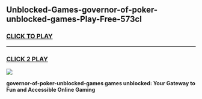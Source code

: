 
## Unblocked-Games-governor-of-poker-unblocked-games-Play-Free-573cl
<h3>
<a href="https://premium76.site?title=governor-of-poker-unblocked-games&ref=10A">CLICK TO PLAY</a></h3>
<hr>

<h3>
<a href="https://premium76.site?title=governor-of-poker-unblocked-games&ref=10A">CLICK 2 PLAY</a>
  
</h3>

<a href="https://premium76.site?title=governor-of-poker-unblocked-games&ref=10A"><img src="https://clearcache.store/games.png"></a>


**governor-of-poker-unblocked-games games unblocked: Your Gateway to Fun and Accessible Online Gaming**

